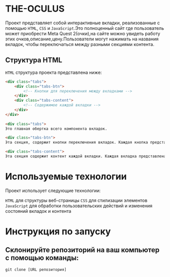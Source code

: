 # THE-OCULUS

Проект представляет собой интерактивные вкладки, реализованные с помощью `HTML`, `CSS` и `JavaScript`.Это полноценный сайт где пользователь может приобрести Meta Quest 2(очки),на сайте можно увидеть работу этих очков,описание,цену.Пользователи могут нажимать на названия вкладок, чтобы переключаться между разными секциями контента.

## Структура HTML

`HTML` структура проекта представлена ниже:

```html
<div class="tabs">
    <div class="tabs-btn">
        <!-- Кнопки для переключения между вкладками -->
    </div>
    <div class="tabs-content">
        <!-- Содержимое каждой вкладки -->
    </div>
</div>
 
<div class="tabs">
Это главная обертка всего компонента вкладок.

<div class="tabs-btn">
Эта секция, содержит кнопки переключения вкладок. Каждая кнопка представлена в виде div элемента с классом tabs-btn-item.

<div class="tabs-content">
Эта секция содержит контент каждой вкладки. Каждая вкладка представлена в виде div элемента с классом tabs-content-item.
```
# Используемые технологии
Проект использует следующие технологии:

`HTML` для структуры веб-страницы
`CSS` для стилизации элементов
`JavaScript` для обработки пользовательских действий и изменения состояний вкладок и контента
# Инструкция по запуску
## Склонируйте репозиторий на ваш компьютер с помощью команды:
```html
git clone [URL репозитория]
```
